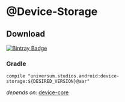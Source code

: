 @Device-Storage
===============

## Download ##
[![Bintray Badge](https://api.bintray.com/packages/universum-studios/android/universum.studios.android%3Adevice/images/download.svg)](https://bintray.com/universum-studios/android/universum.studios.android%3Adevice/_latestVersion)

### Gradle ###

    compile "universum.studios.android:device-storage:${DESIRED_VERSION}@aar"

_depends on:_
[device-core](https://github.com/universum-studios/android_device/tree/master/library-core)